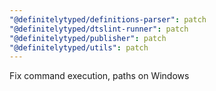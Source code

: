 ```yaml
---
"@definitelytyped/definitions-parser": patch
"@definitelytyped/dtslint-runner": patch
"@definitelytyped/publisher": patch
"@definitelytyped/utils": patch
---
```


Fix command execution, paths on Windows
